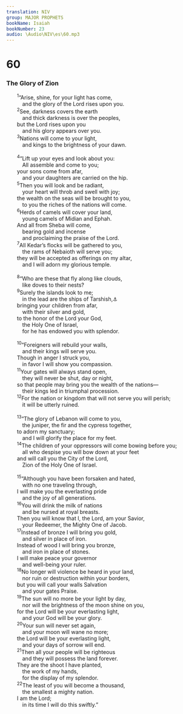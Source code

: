 ```yaml
---
translation: NIV
group: MAJOR PROPHETS
bookName: Isaiah 
bookNumber: 23
audio: \Audio\NIV\es\60.mp3
---
```


<div class="title"><h1>60</h1><h3>The Glory of Zion </h3></div>
<span class="verse es_60_1">  <sup>1</sup>“Arise, shine, for your light has come, <br/>   and the glory of the Lord rises upon you. <br/></span>
<span class="verse es_60_2">  <sup>2</sup>See, darkness covers the earth <br/>   and thick darkness is over the peoples, <br/>  but the Lord rises upon you <br/>   and his glory appears over you. <br/></span>
<span class="verse es_60_3">  <sup>3</sup>Nations will come to your light, <br/>   and kings to the brightness of your dawn. <br/><br/></span>
<span class="verse es_60_4">  <sup>4</sup>“Lift up your eyes and look about you: <br/>   All assemble and come to you; <br/>  your sons come from afar, <br/>   and your daughters are carried on the hip. <br/></span>
<span class="verse es_60_5">  <sup>5</sup>Then you will look and be radiant, <br/>   your heart will throb and swell with joy; <br/>  the wealth on the seas will be brought to you, <br/>   to you the riches of the nations will come. <br/></span>
<span class="verse es_60_6">  <sup>6</sup>Herds of camels will cover your land, <br/>   young camels of Midian and Ephah. <br/>  And all from Sheba will come, <br/>   bearing gold and incense <br/>   and proclaiming the praise of the Lord. <br/></span>
<span class="verse es_60_7">  <sup>7</sup>All Kedar’s flocks will be gathered to you, <br/>   the rams of Nebaioth will serve you; <br/>  they will be accepted as offerings on my altar, <br/>   and I will adorn my glorious temple. <br/><br/></span>
<span class="verse es_60_8">  <sup>8</sup>“Who are these that fly along like clouds, <br/>   like doves to their nests? <br/></span>
<span class="verse es_60_9">  <sup>9</sup>Surely the islands look to me; <br/>   in the lead are the ships of Tarshish,<a data-toggle="tooltip" data-placement="bottom" title="Or the trading ships">⚓</a><br/>  bringing your children from afar, <br/>   with their silver and gold, <br/>  to the honor of the Lord your God, <br/>   the Holy One of Israel, <br/>   for he has endowed you with splendor. <br/><br/></span>
<span class="verse es_60_10">  <sup>10</sup>“Foreigners will rebuild your walls, <br/>   and their kings will serve you. <br/>  Though in anger I struck you, <br/>   in favor I will show you compassion. <br/></span>
<span class="verse es_60_11">  <sup>11</sup>Your gates will always stand open, <br/>   they will never be shut, day or night, <br/>  so that people may bring you the wealth of the nations— <br/>   their kings led in triumphal procession. <br/></span>
<span class="verse es_60_12">  <sup>12</sup>For the nation or kingdom that will not serve you will perish; <br/>   it will be utterly ruined. <br/><br/></span>
<span class="verse es_60_13">  <sup>13</sup>“The glory of Lebanon will come to you, <br/>   the juniper, the fir and the cypress together, <br/>  to adorn my sanctuary; <br/>   and I will glorify the place for my feet. <br/></span>
<span class="verse es_60_14">  <sup>14</sup>The children of your oppressors will come bowing before you; <br/>   all who despise you will bow down at your feet <br/>  and will call you the City of the Lord, <br/>   Zion of the Holy One of Israel. <br/><br/></span>
<span class="verse es_60_15">  <sup>15</sup>“Although you have been forsaken and hated, <br/>   with no one traveling through, <br/>  I will make you the everlasting pride <br/>   and the joy of all generations. <br/></span>
<span class="verse es_60_16">  <sup>16</sup>You will drink the milk of nations <br/>   and be nursed at royal breasts. <br/>  Then you will know that I, the Lord, am your Savior, <br/>   your Redeemer, the Mighty One of Jacob. <br/></span>
<span class="verse es_60_17">  <sup>17</sup>Instead of bronze I will bring you gold, <br/>   and silver in place of iron. <br/>  Instead of wood I will bring you bronze, <br/>   and iron in place of stones. <br/>  I will make peace your governor <br/>   and well-being your ruler. <br/></span>
<span class="verse es_60_18">  <sup>18</sup>No longer will violence be heard in your land, <br/>   nor ruin or destruction within your borders, <br/>  but you will call your walls Salvation <br/>   and your gates Praise. <br/></span>
<span class="verse es_60_19">  <sup>19</sup>The sun will no more be your light by day, <br/>   nor will the brightness of the moon shine on you, <br/>  for the Lord will be your everlasting light, <br/>   and your God will be your glory. <br/></span>
<span class="verse es_60_20">  <sup>20</sup>Your sun will never set again, <br/>   and your moon will wane no more; <br/>  the Lord will be your everlasting light, <br/>   and your days of sorrow will end. <br/></span>
<span class="verse es_60_21">  <sup>21</sup>Then all your people will be righteous <br/>   and they will possess the land forever. <br/>  They are the shoot I have planted, <br/>   the work of my hands, <br/>   for the display of my splendor. <br/></span>
<span class="verse es_60_22">  <sup>22</sup>The least of you will become a thousand, <br/>   the smallest a mighty nation. <br/>  I am the Lord; <br/>   in its time I will do this swiftly.” <br/></span>
